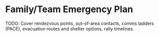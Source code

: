 # Family/Team Emergency Plan

TODO: Cover rendezvous points, out-of-area contacts, comms ladders (PACE), evacuation routes and shelter options, rally timelines.

